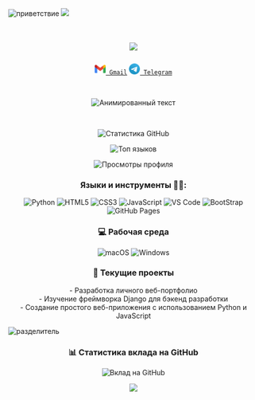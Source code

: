 <img width="100%" height="50" src="https://i.imgur.com/dBaSKWF.gif" alt="приветствие">
<a href="https://www.github.com/amrikhudo" target="_blank" rel="noreferrer"><img
src="https://img.shields.io/github/followers/amrikhudo?logo=github&style=for-the-badge&color=0891b2&labelColor=1c1917" /></a>
<h1 align="center">
  <a href="https://git.io/typing-svg">
    <img src="https://readme-typing-svg.herokuapp.com/?lines=Всем+привет!+👋;Я+Бугдиев+Амрихудо....;Приятно+познакомиться!&center=true&size=30">
  </a>
</h1>
<p align="center">
  <code><a href="mailto:bugdievamrihudo@gmail.com" title="Gmail"><img width="22" src="https://github.com/manjotsidhu/manjotsidhu/blob/master/icons/Gmail.png"> Gmail</a></code>
  <code><a href="https://t.me/B_Amrikhudo" title="Telegram"><img width="22" src="https://github.com/manjotsidhu/manjotsidhu/blob/master/icons/Telegram.png"> Telegram</a></code>
</p>
<br />
<p align="center">
  <img src="https://readme-typing-svg.herokuapp.com?font=Fira+Code&pause=1000&color=F75C7E&center=true&vCenter=true&width=435&lines=Начинающий+программист+🚀;Эффективен+в+HTML%2C+CSS%2C+PYTHON;Изучаю+веб+и+бэкенд+разработку" alt="Анимированный текст" />
</p>
<br />
<p align="center">
  <img src="https://github-readme-stats.vercel.app/api?username=amrikhudo&show_icons=true&theme=radical" alt="Статистика GitHub">
</p>
<p align="center">
  <img src="https://github-readme-stats.vercel.app/api/top-langs/?username=amrikhudo&layout=compact&theme=radical" alt="Топ языков">
</p>
<p align="center">
  <img src="https://komarev.com/ghpvc/?username=amrikhudo&color=brightgreen" alt="Просмотры профиля">
</p>
<h3 align="center">Языки и инструменты 🧩🚀:</h3>
<p align="center">
  <img src="https://img.shields.io/badge/Python-323330?style=for-the-badge&logo=python&logoColor=blue" alt="Python">
  <img src="https://img.shields.io/badge/HTML5-E34F26?style=for-the-badge&logo=html5&logoColor=white" alt="HTML5">
  <img src="https://img.shields.io/badge/CSS3-1572B6?style=for-the-badge&logo=css3&logoColor=white" alt="CSS3">
  <img src="https://img.shields.io/badge/JavaScript-323330?style=for-the-badge&logo=javascript&logoColor=F7DF1E" alt="JavaScript">
  <img src="https://img.shields.io/badge/Visual_Studio_Code-blue?style=for-the-badge&logo=visual%20studio%20code&logoColor=white" alt="VS Code">
  <img src="https://img.shields.io/badge/Bootstrap-violet?style=for-the-badge&logo=bootstrap&logoColor=white" alt="BootStrap">
  <img src="https://img.shields.io/badge/GitHub_Pages-100000?style=for-the-badge&logo=github&logoColor=white" alt="GitHub Pages">
</p>
<h3 align="center">💻 Рабочая среда</h3>
<p align="center">
  <img src="https://img.shields.io/badge/macOS-000000?style=for-the-badge&logo=apple&logoColor=white" alt="macOS">
  <img src="https://img.shields.io/badge/Windows-0078D6?style=for-the-badge&logo=windows&logoColor=white" alt="Windows">
</p>
<h3 align="center">🚀 Текущие проекты</h3>
<p align="center">
  - Разработка личного веб-портфолио<br>
  - Изучение фреймворка Django для бэкенд разработки<br>
  - Создание простого веб-приложения с использованием Python и JavaScript
</p>
<img width="100%" height="50" src="https://i.imgur.com/dBaSKWF.gif" alt="разделитель">
<h3 align="center">
  📊 Статистика вклада на GitHub
</h3>
<p align="center">
  <img src="https://github-profile-summary-cards.vercel.app/api/cards/profile-details?username=amrikhudo&theme=radical" alt="Вклад на GitHub">
</p>
<p align="center">
  <img src="https://capsule-render.vercel.app/api?type=waving&color=gradient&height=60&section=footer"/>
</p>
